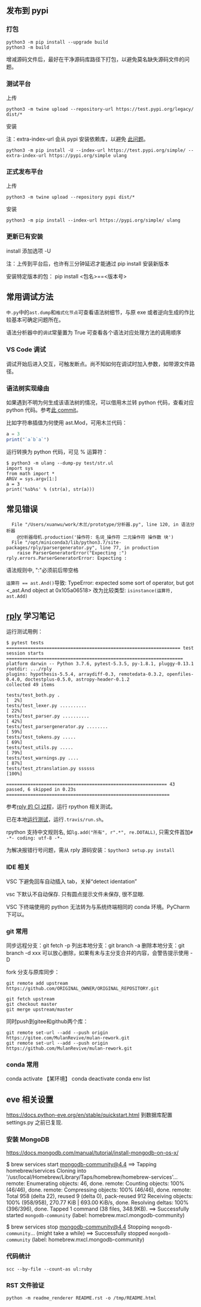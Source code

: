 ## 发布到 pypi

### 打包

```shell
python3 -m pip install --upgrade build
python3 -m build
```

增减源码文件后，最好在干净源码库路径下打包，以避免莫名缺失源码文件的问题。

### 测试平台

上传

```shell
python3 -m twine upload --repository-url https://test.pypi.org/legacy/ dist/*
```

安装

注：extra-index-url 会从 pypi 安装依赖库，以避免 [此问题](https://gitee.com/MulanRevive/mulan-rework/issues/I9CC0N)。
```shell
python3 -m pip install -U --index-url https://test.pypi.org/simple/ --extra-index-url https://pypi.org/simple ulang
```

### 正式发布平台

上传

```shell
python3 -m twine upload --repository pypi dist/*
```

安装

```shell
python3 -m pip install --index-url https://pypi.org/simple/ ulang
```

### 更新已有安装

install 添加选项 -U

注：上传到平台后，也许有三分钟延迟才能通过 pip install 安装新版本

安装特定版本的包：
pip install <包名>==<版本号>

## 常用调试方法

`中.py`中的`ast.dump`和`格式化节点`可查看语法树细节，与原 exe 或者逆向生成的作比较基本可确定问题所在。

语法分析器中的`调试`常量置为 True 可查看各个语法对应处理方法的调用顺序

### VS Code 调试

调试开始后进入交互，可触发断点。尚不知如何在调试时加入参数，如带源文件路径。

### 语法树实现缘由

如果遇到不明为何生成该语法树的情况，可以借用木兰转 python 代码，查看对应 python
代码。参考[此 commit](https://gitee.com/MulanRevive/mulan-rework/commit/3a6d807c67adab4745f63e3b81d0858631c04c68)。

比如字符串插值为何使用 ast.Mod，可用木兰代码：

```javascript
a = 3
print("`a`b`a`")
```

运行转换为 python 代码，可见 % 运算符：

```terminal
$ python3 -m ulang --dump-py test/str.ul
import sys
from math import *
ARGV = sys.argv[1:]
a = 3
print('%sb%s' % (str(a), str(a)))
```

## 常见错误

```plaintext
  File "/Users/xuanwu/work/木兰/prototype/分析器.py", line 120, in 语法分析器
    @分析器母机.production('操作符: 名词_操作符 二元操作符 操作数 块')
  File "/opt/miniconda3/lib/python3.7/site-packages/rply/parsergenerator.py", line 77, in production
    raise ParserGeneratorError("Expecting :")
rply.errors.ParserGeneratorError: Expecting :
```

语法规则中, ":"必须前后带空格

`运算符 == ast.And()`导致:
TypeError: expected some sort of operator, but got <_ast.And object at 0x105a06518>
改为比较类型: `isinstance(运算符, ast.Add)`

## [rply](https://github.com/alex/rply) 学习笔记

运行测试用例：

```terminal
$ pytest tests
================================================================= test session starts ==================================================================
platform darwin -- Python 3.7.6, pytest-5.3.5, py-1.8.1, pluggy-0.13.1
rootdir: .../rply
plugins: hypothesis-5.5.4, arraydiff-0.3, remotedata-0.3.2, openfiles-0.4.0, doctestplus-0.5.0, astropy-header-0.1.2
collected 49 items                                                                                                                                     

tests/test_both.py .                                                                                                                             [  2%]
tests/test_lexer.py ..........                                                                                                                   [ 22%]
tests/test_parser.py ..........                                                                                                                  [ 42%]
tests/test_parsergenerator.py ........                                                                                                           [ 59%]
tests/test_tokens.py .....                                                                                                                       [ 69%]
tests/test_utils.py .....                                                                                                                        [ 79%]
tests/test_warnings.py ....                                                                                                                      [ 87%]
tests/test_ztranslation.py ssssss                                                                                                                [100%]

============================================================ 43 passed, 6 skipped in 0.23s =============================================================
```

参考[rply 的 CI 过程](https://travis-ci.org/github/alex/rply/jobs/728603786)，运行 rpython 相关测试。

已在本地[运行测试](https://github.com/alex/rply/pull/104)，运行`.travis/run.sh`。

rpython 支持中文规则名, 如`lg.add("所有", r".*", re.DOTALL)`, 只需文件首加`# -*- coding: utf-8 -*-`

为解决报错行号问题，需从 rply 源码安装：`$python3 setup.py install`

### IDE 相关

VSC 下避免回车自动插入 tab，关掉“detect identation”

vsc 下默认不自动保存. 只有圆点提示文件未保存, 很不显眼.

VSC 下终端使用的 python 无法转为与系统终端相同的 conda 环境。PyCharm 下可以。

### git 常用

同步远程分支：git fetch -p
列出本地分支：git branch -a
删除本地分支：git branch -d xxx
可以放心删除，如果有未与主分支合并的内容，会警告提示使用 -D

fork 分支与原库同步：

```shell
git remote add upstream https://github.com/ORIGINAL_OWNER/ORIGINAL_REPOSITORY.git

git fetch upstream
git checkout master
git merge upstream/master
```

同时push到gitee和github两个库：

```shell
git remote set-url --add --push origin https://gitee.com/MulanRevive/mulan-rework.git
git remote set-url --add --push origin https://github.com/MulanRevive/mulan-rework.git
```

### conda 常用

conda activate 【某环境】
conda deactivate
conda env list

## eve 相关设置

https://docs.python-eve.org/en/stable/quickstart.html 到数据库配置 settings.py 之前已复现.

### 安装 MongoDB

https://docs.mongodb.com/manual/tutorial/install-mongodb-on-os-x/

$ brew services start mongodb-community@4.4
==> Tapping homebrew/services
Cloning into '/usr/local/Homebrew/Library/Taps/homebrew/homebrew-services'...
remote: Enumerating objects: 46, done.
remote: Counting objects: 100% (46/46), done.
remote: Compressing objects: 100% (46/46), done.
remote: Total 958 (delta 22), reused 9 (delta 0), pack-reused 912
Receiving objects: 100% (958/958), 270.77 KiB | 693.00 KiB/s, done.
Resolving deltas: 100% (396/396), done.
Tapped 1 command (38 files, 348.9KB).
==> Successfully started `mongodb-community` (label: homebrew.mxcl.mongodb-community)

$ brew services stop mongodb-community@4.4
Stopping `mongodb-community`... (might take a while)
==> Successfully stopped `mongodb-community` (label: homebrew.mxcl.mongodb-community)

### 代码统计

```shell
scc --by-file --count-as ul:ruby
```

### RST 文件验证

```shell
python -m readme_renderer README.rst -o /tmp/README.html
```
